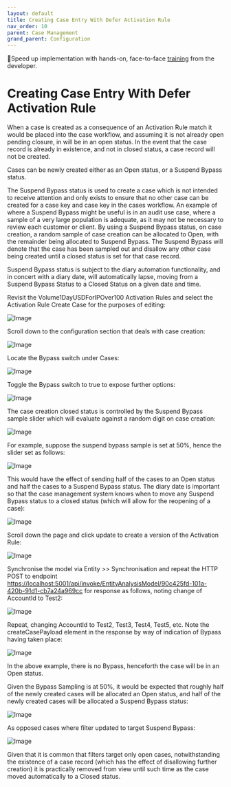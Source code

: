 ```yaml
---
layout: default
title: Creating Case Entry With Defer Activation Rule
nav_order: 10
parent: Case Management
grand_parent: Configuration
---
```


🚀Speed up implementation with hands-on, face-to-face [training](https://www.jube.io/training) from the developer.

# Creating Case Entry With Defer Activation Rule
When a case is created as a consequence of an Activation Rule match it would be placed into the case workflow, and assuming it is not already open pending closure,  in will be in an open status.  In the event that the case record is already in existence, and not in closed status, a case record will not be created.

Cases can be newly created either as an Open status,  or a Suspend Bypass status.

The Suspend Bypass status is used to create a case which is not intended to receive attention and only exists to ensure that no other case can be created for a case key and case key in the cases workflow.  An example of where a Suspend Bypass might be useful is in an audit use case,  where a sample of a very large population is adequate, as it may not be necessary to review each customer or client.   By using a Suspend Bypass status,  on case creation,  a random sample of case creation can be allocated to Open,  with the remainder being allocated to Suspend Bypass.  The Suspend Bypass will denote that the case has been sampled out and disallow any other case being created until a closed status is set for that case record.

Suspend Bypass status is subject to the diary automation functionality, and in concert with a diary date, will automatically lapse, moving from a Suspend Bypass Status to a Closed Status on a given date and time.

Revisit the Volume1DayUSDForIPOver100 Activation Rules and select the Activation Rule Create Case for the purposes of editing:

![Image](ExistingActivationRuleForUpdate.png)

Scroll down to the configuration section that deals with case creation:

![Image](LocationOfCaseSwitchAndOptions.png)

Locate the Bypass switch under Cases:

![Image](LocationOfBypassSwitch.png)

Toggle the Bypass switch to true to expose further options:

![Image](ExposedBypass.png)

The case creation closed status is controlled by the Suspend Bypass sample slider which will evaluate against a random digit on case creation:

![Image](LocationOfBypassSampleSlider.png)

For example, suppose the suspend bypass sample is set at 50%,  hence the slider set as follows:

![Image](BypassSampleAtHalf.png)

This would have the effect of sending half of the cases to an Open status and half the cases to a Suspend Bypass status.  The diary date is important so that the case management system knows when to move any Suspend Bypass status to a closed status (which will allow for the reopening of a case):

![Image](SettingBypassDiaryDate.png)

Scroll down the page and click update to create a version of the Activation Rule:

![Image](UpdatedVersionOfActivationRule.png)

Synchronise the model via Entity >> Synchronisation and repeat the HTTP POST to endpoint [https://localhost:5001/api/invoke/EntityAnalysisModel/90c425fd-101a-420b-91d1-cb7a24a969cc](https://localhost:5001/api/invoke/EntityAnalysisModel/90c425fd-101a-420b-91d1-cb7a24a969cc) for response as follows, noting change of AccountId to Test2:

![Image](ExamplePostChangingAccountId.png)

Repeat, changing AccountId to Test2, Test3, Test4, Test5, etc.  Note the createCasePayload element in the response by way of indication of Bypass having taken place:

![Image](IsThisSuspendBypass.png)

In the above example,  there is no Bypass,  henceforth the case will be in an Open status.

Given the Bypass Sampling is at 50%,  it would be expected that roughly half of the newly created cases will be allocated an Open status, and half of the newly created cases will be allocated a Suspend Bypass status:

![Image](CasesAsOpen.png)

As opposed cases where filter updated to target Suspend Bypass:

![Image](CasesAsSuspendBypass.png)

Given that it is common that filters target only open cases,  notwithstanding the existence of a case record (which has the effect of disallowing further creation) it is practically removed from view until such time as the case moved automatically to a Closed status.